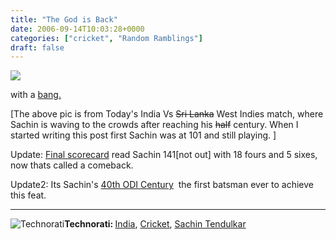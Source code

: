 ```yaml
---
title: "The God is Back"
date: 2006-09-14T10:03:28+0000
categories: ["cricket", "Random Ramblings"]
draft: false
---
```


<img src="http://www.cricinfo.com/db/PICTURES/CMS/66200/66233.jpg" align="top" />

with a <a href="http://imsports.rediff.com/score/in_match8044.html">bang.</a>

[The above pic is from Today's  India Vs <strike>Sri Lanka</strike> West Indies match, where Sachin is waving to the crowds after reaching his <strike>half</strike> century. When I started writing this post first Sachin was at 101 and still playing. ]

Update: <a href="http://content-usa.cricinfo.com/dlfcup/engine/match/256607.html">Final scorecard</a> read Sachin 141[not out] with 18 fours and 5 sixes, now thats called a comeback.

Update2: Its Sachin's <a href="http://www.ndtv.com/sports/cricket/cricshowstory.asp?id=30311&template=dlfcup">40th ODI Century</a>  the first batsman ever to achieve this feat.
<hr /><img src="http://rakeshkumar.wordpress.com/wp-content/uploads/2006/08/technorati.gif" alt="Technorati" /><strong>Technorati: </strong><a href="http://www.technorati.com/tag/India" rel="tag">India</a>, <a href="http://www.technorati.com/tag/Cricket" rel="tag">Cricket</a>, <a href="http://www.technorati.com/tag/Sachin+Tendulkar" rel="tag">Sachin Tendulkar</a>